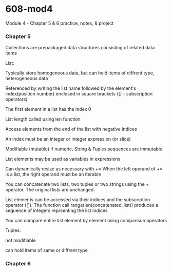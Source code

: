 # 608-mod4
Module 4 - Chapter 5 &amp; 6 practice, notes, &amp; project
### Chapter 5

Collections are prepackaged data structures consisting of related data items

List:

Typically store homogeneous data, but can hold items of diffrent type, heterogeneous data

Referenced by writing the list name followed by the element's index(position number) enclosed in square brackets ([] - subscription operators)

The first element in a list has the index 0

List length called using len function

Access elements from the end of the list with negative indices

An index must be an integer or integer expression (or slice)

Modifiable (mutable) if numeric. String & Tuples sequences are immutable

List elements may be used as variables in expressions

Can dynamically resize as necessary with += When the left operand of += is a list, the right operand must be an iterable

You can concatenate two lists, two tuples or two strings using the + operator. The original lists are unchanged.

List elements can be accessed via their indices and the subscription operator ([]). The function call range(len(concatenated_list)) produces a sequence of integers reprsenting the list indices

You can compare entire list element by element using comparison operators

Tuples:

not modifiable

can hold items of same or diffrent type

### Chapter 6
